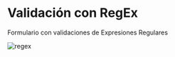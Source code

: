 # Validación con RegEx
Formulario con validaciones de Expresiones Regulares

![regex](https://user-images.githubusercontent.com/54426004/97376241-a27c8880-189b-11eb-9b67-614bb974c27f.jpg)

